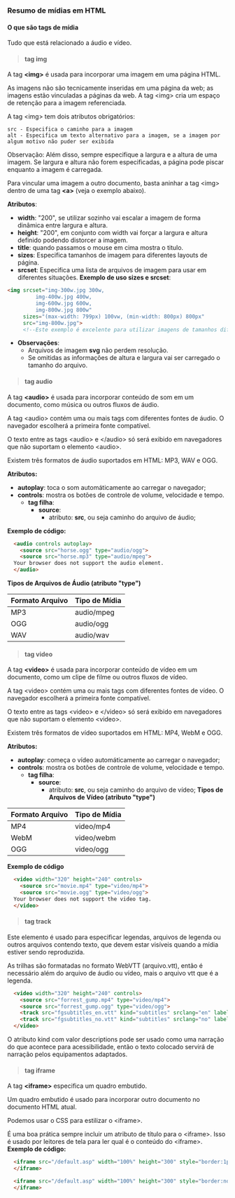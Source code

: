 ### Resumo de mídias em HTML

#### O que são tags de mídia
Tudo que está relacionado a áudio e vídeo.

>#### tag img
A tag **&lt;img&gt;** é usada para incorporar uma imagem em uma página HTML.

As imagens não são tecnicamente inseridas em uma página da web; as imagens estão vinculadas a páginas da web. A tag &lt;img&gt; cria um espaço de retenção para a imagem referenciada.

A tag &lt;img&gt; tem dois atributos obrigatórios:

    src - Especifica o caminho para a imagem
    alt - Especifica um texto alternativo para a imagem, se a imagem por algum motivo não puder ser exibida

Observação: Além disso, sempre especifique a largura e a altura de uma imagem. Se largura e altura não forem especificadas, a página pode piscar enquanto a imagem é carregada.

Para vincular uma imagem a outro documento, basta aninhar a tag &lt;img&gt; dentro de uma tag **&lt;a&gt;** (veja o exemplo abaixo).

**Atributos**:
* **width**: "200", se utilizar sozinho vai escalar a imagem de forma dinâmica entre largura e altura.
* **height**: "200", em conjunto com width vai forçar a largura e altura definido podendo distorcer a imagem.
* **title**: quando passamos o mouse em cima mostra o titulo.
* **sizes**: Especifica tamanhos de imagem para diferentes layouts de página.
* **srcset**: Especifica uma lista de arquivos de imagem para usar em diferentes situações.
**Exemplo de uso sizes e srcset**:
~~~html
<img srcset="img-300w.jpg 300w,
	     img-400w.jpg 400w,
	     img-600w.jpg 600w,
	     img-800w.jpg 800w"
     sizes="(max-width: 799px) 100vw, (min-width: 800px) 800px"
     src="img-800w.jpg">
     <!--Este exemplo é excelente para utilizar imagens de tamanhos diferentes e tornando responsivo-->
~~~

* **Observações**:
  * Arquivos de imagem **svg** não perdem resolução.
  * Se omitidas as informações de altura e largura vai ser carregado o tamanho do arquivo.

>#### tag audio
A tag **&lt;audio&gt;** é usada para incorporar conteúdo de som em um documento, como música ou outros fluxos de áudio.

A tag &lt;audio&gt; contém uma ou mais tags <source> com diferentes fontes de áudio. O navegador escolherá a primeira fonte compatível.

O texto entre as tags &lt;audio&gt; e &lt;/audio&gt; só será exibido em navegadores que não suportam o elemento &lt;audio&gt;.

Existem três formatos de áudio suportados em HTML: MP3, WAV e OGG.

**Atributos:**
* **autoplay**: toca o som automáticamente ao carregar o navegador;
* **controls**: mostra os botões de controle de volume, velocidade e tempo.
  * **tag filha**:
    * **source**:
      * atributo: **src**, ou seja caminho do arquivo de áudio;

**Exemplo de código:**
~~~html
  <audio controls autoplay>
    <source src="horse.ogg" type="audio/ogg">
    <source src="horse.mp3" type="audio/mpeg">
  Your browser does not support the audio element.
  </audio> 
~~~

**Tipos de Arquivos de Áudio (atributo "type")**

|Formato Arquivo|Tipo de Mídia|
|-|-|
|MP3|audio/mpeg|
|OGG|audio/ogg|
|WAV|audio/wav|

>#### tag video
A tag **&lt;video&gt;** é usada para incorporar conteúdo de vídeo em um documento, como um clipe de filme ou outros fluxos de vídeo.

A tag &lt;video&gt; contém uma ou mais tags <source> com diferentes fontes de vídeo. O navegador escolherá a primeira fonte compatível.

O texto entre as tags &lt;video&gt; e &lt;/video&gt; só será exibido em navegadores que não suportam o elemento &lt;video&gt;.

Existem três formatos de vídeo suportados em HTML: MP4, WebM e OGG.

**Atributos:**
* **autoplay**: começa o vídeo automáticamente ao carregar o navegador;
* **controls**: mostra os botões de controle de volume, velocidade e tempo.
  * **tag filha**:
    * **source**:
      * atributo: **src**, ou seja caminho do arquivo de vídeo;
**Tipos de Arquivos de Vídeo (atributo "type")**

|Formato Arquivo|Tipo de Mídia|
|-|-|
|MP4|video/mp4|
|WebM|video/webm|
|OGG|video/ogg|
**Exemplo de código**
~~~html
  <video width="320" height="240" controls>
    <source src="movie.mp4" type="video/mp4">
    <source src="movie.ogg" type="video/ogg">
  Your browser does not support the video tag.
  </video> 
~~~

>#### tag track
Este elemento é usado para especificar legendas, arquivos de legenda ou outros arquivos contendo texto, que devem estar visíveis quando a mídia estiver sendo reproduzida.

As trilhas são formatadas no formato WebVTT (arquivo.vtt), então é necessário além do arquivo de áudio ou vídeo, mais o arquivo vtt que é a legenda.

~~~html
  <video width="320" height="240" controls>
    <source src="forrest_gump.mp4" type="video/mp4">
    <source src="forrest_gump.ogg" type="video/ogg">
    <track src="fgsubtitles_en.vtt" kind="subtitles" srclang="en" label="English">
    <track src="fgsubtitles_no.vtt" kind="subtitles" srclang="no" label="Norwegian">
  </video>
~~~
O atributo kind com valor descriptions pode ser usado como uma narração do que acontece para acessibilidade, então o texto colocado servirá de narração pelos equipamentos adaptados.

>#### tag iframe
A tag **&lt;iframe&gt;** especifica um quadro embutido.

Um quadro embutido é usado para incorporar outro documento no documento HTML atual.

Podemos usar o CSS para estilizar o &lt;iframe&gt;.

É uma boa prática sempre incluir um atributo de título para o &lt;iframe&gt;. Isso é usado por leitores de tela para ler qual é o conteúdo do &lt;iframe&gt;.
**Exemplo de código:**
~~~html
  <iframe src="/default.asp" width="100%" height="300" style="border:1px solid black;">
  </iframe>

  <iframe src="/default.asp" width="100%" height="300" style="border:none;">
  </iframe> 
~~~
